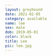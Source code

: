 ```yaml
---
layout: greyhound
date: 2021-02-05
category: available
name: lee
sex: male
dob: 2019-05-01
color: black
title: Lee
pic: lee.jpg
---
```


